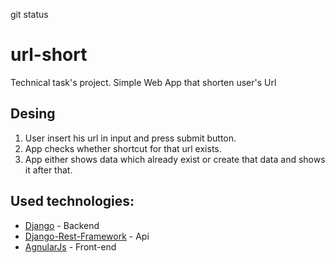 git status
# url-short
Technical task's project. Simple Web App that shorten user's Url

## Desing
1. User insert his url in input and press submit button.
2. App checks whether shortcut for that url exists. 
3. App either shows data which already exist or create that data and shows it after that.


## Used technologies:
* [Django](https://docs.djangoproject.com/en/2.2/) - Backend
* [Django-Rest-Framework](https://www.django-rest-framework.org/) - Api
* [AgnularJs](https://angularjs.org/) - Front-end
